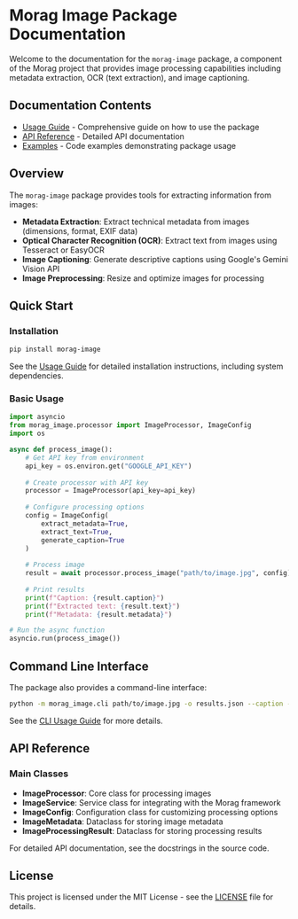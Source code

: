 # Morag Image Package Documentation

Welcome to the documentation for the `morag-image` package, a component of the Morag project that provides image processing capabilities including metadata extraction, OCR (text extraction), and image captioning.

## Documentation Contents

- [Usage Guide](usage.md) - Comprehensive guide on how to use the package
- [API Reference](#api-reference) - Detailed API documentation
- [Examples](../examples/) - Code examples demonstrating package usage

## Overview

The `morag-image` package provides tools for extracting information from images:

- **Metadata Extraction**: Extract technical metadata from images (dimensions, format, EXIF data)
- **Optical Character Recognition (OCR)**: Extract text from images using Tesseract or EasyOCR
- **Image Captioning**: Generate descriptive captions using Google's Gemini Vision API
- **Image Preprocessing**: Resize and optimize images for processing

## Quick Start

### Installation

```bash
pip install morag-image
```

See the [Usage Guide](usage.md#installation) for detailed installation instructions, including system dependencies.

### Basic Usage

```python
import asyncio
from morag_image.processor import ImageProcessor, ImageConfig
import os

async def process_image():
    # Get API key from environment
    api_key = os.environ.get("GOOGLE_API_KEY")
    
    # Create processor with API key
    processor = ImageProcessor(api_key=api_key)
    
    # Configure processing options
    config = ImageConfig(
        extract_metadata=True,
        extract_text=True,
        generate_caption=True
    )
    
    # Process image
    result = await processor.process_image("path/to/image.jpg", config)
    
    # Print results
    print(f"Caption: {result.caption}")
    print(f"Extracted text: {result.text}")
    print(f"Metadata: {result.metadata}")

# Run the async function
asyncio.run(process_image())
```

## Command Line Interface

The package also provides a command-line interface:

```bash
python -m morag_image.cli path/to/image.jpg -o results.json --caption --ocr --metadata
```

See the [CLI Usage Guide](../examples/cli_usage.md) for more details.

## API Reference

### Main Classes

- **ImageProcessor**: Core class for processing images
- **ImageService**: Service class for integrating with the Morag framework
- **ImageConfig**: Configuration class for customizing processing options
- **ImageMetadata**: Dataclass for storing image metadata
- **ImageProcessingResult**: Dataclass for storing processing results

For detailed API documentation, see the docstrings in the source code.

## License

This project is licensed under the MIT License - see the [LICENSE](../LICENSE) file for details.